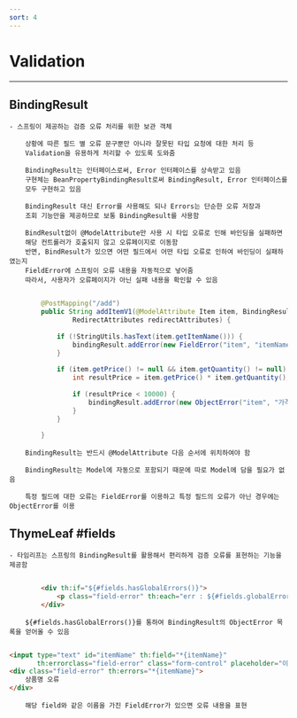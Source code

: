 ```yaml
---
sort: 4
---
```


# Validation

---

## BindingResult

    - 스프링이 제공하는 검증 오류 처리를 위한 보관 객체 

        상황에 따른 필드 별 오류 문구뿐만 아니라 잘못된 타입 요청에 대한 처리 등
        Validation을 유용하게 처리할 수 있도록 도와줌

        BindingResult는 인터페이스로써, Error 인터페이스를 상속받고 있음
        구현체는 BeanPropertyBindingResult로써 BindingResult, Error 인터페이스를
        모두 구현하고 있음

        BindingResult 대신 Error를 사용해도 되나 Errors는 단순한 오류 저장과 
        조회 기능만을 제공하므로 보통 BindingResult를 사용함

        BindResult없이 @ModelAttribute만 사용 시 타입 오류로 인해 바인딩을 실패하면
        해당 컨트롤러가 호출되지 않고 오류페이지로 이동함
        반면, BindResult가 있으면 어떤 필드에서 어떤 타입 오류로 인하여 바인딩이 실패하였는지
        FieldError에 스프링이 오류 내용을 자동적으로 넣어줌
        따라서, 사용자가 오류페이지가 아닌 실패 내용을 확인할 수 있음
        

```java

        @PostMapping("/add")
        public String addItemV1(@ModelAttribute Item item, BindingResult bindingResult, 
                RedirectAttributes redirectAttributes) {
        
            if (!StringUtils.hasText(item.getItemName())) { 
                bindingResult.addError(new FieldError("item", "itemName", "상품 이름은 필수입니다.")); 
            }
        
            if (item.getPrice() != null && item.getQuantity() != null) {
                int resultPrice = item.getPrice() * item.getQuantity();
                
                if (resultPrice < 10000) {
                    bindingResult.addError(new ObjectError("item", "가격 * 수량의 합은 10,000원 이상이어야 합니다. 현재 값 = " + resultPrice));
                } 
            }
            
        }

```

        BindingResult는 반드시 @ModelAttribute 다음 순서에 위치하여야 함
        
        BindingResult는 Model에 자동으로 포함되기 때문에 따로 Model에 담을 필요가 없음

        특정 필드에 대한 오류는 FieldError를 이용하고 특정 필드의 오류가 아닌 경우에는 ObjectError를 이용

## ThymeLeaf #fields

    - 타임리프는 스프링의 BindingResult를 활용해서 편리하게 검증 오류를 표현하는 기능을 제공함

```html

        <div th:if="${#fields.hasGlobalErrors()}">
            <p class="field-error" th:each="err : ${#fields.globalErrors()}" th:text="${err}">글로벌 오류 메시지</p> 
        </div>

```

        ${#fields.hasGlobalErrors()}를 통하여 BindingResult의 ObjectError 목록을 얻어올 수 있음

```html

<input type="text" id="itemName" th:field="*{itemName}" 
       th:errorclass="field-error" class="form-control" placeholder="이름을입력하세요">
<div class="field-error" th:errors="*{itemName}">
    상품명 오류
</div>

```

        해당 field와 같은 이름을 가진 FieldError가 있으면 오류 내용을 표현